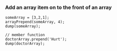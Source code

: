 ### Add an array item on to the front of an array
```luceescript+trycf
someArray = [3,2,1]; 
arrayPrepend(someArray, 4);
dump(someArray);

// member function
doctorArray.prepend('Hurt');
dump(doctorArray);
```
